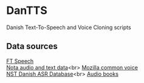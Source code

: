 # DanTTS
Danish Text-To-Speech and Voice Cloning scripts

## Data sources
[FT Speech](https://ftspeech.github.io/)<br>
[Nota audio and text data](https://sprogteknologi.dk/dataset/notalyd-ogtekstdata?)<br>
[Mozilla common voice](https://commonvoice.mozilla.org/en/datasets)<br>
[NST Danish ASR Database](https://www.nb.no/sprakbanken/en/resource-catalogue/oai-nb-no-sbr-55/?)<br>
[Audio books](http://www.kloerkonge.dk/content/sindssygt-langt-ude-koebenhavnske-godnathistorier)<br>
